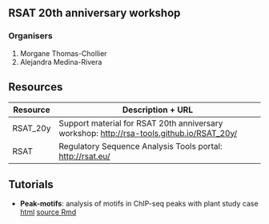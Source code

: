 ## RSAT 20th anniversary workshop


### Organisers

1. Morgane Thomas-Chollier
2. Alejandra Medina-Rivera

## Resources

| Resource | Description + URL |
|----------|----------------------------------------|
| RSAT_20y | Support material for RSAT 20th anniversary workshop: <http://rsa-tools.github.io/RSAT_20y/> |
| RSAT | Regulatory Sequence Analysis Tools portal: <http://rsat.eu/> |

## Tutorials

- **Peak-motifs**: analysis of motifs in ChIP-seq peaks with plant study case [html](tutorials/peak-motifs_tutorial.html)  [source Rmd](tutorials/peak-motifs_tutorial.Rmd) 

